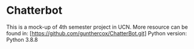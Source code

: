 # Chatterbot
This is a mock-up of 4th semester project in UCN.
More resource can be found in: [https://github.com/gunthercox/ChatterBot.git]
Python version: Python 3.8.8
